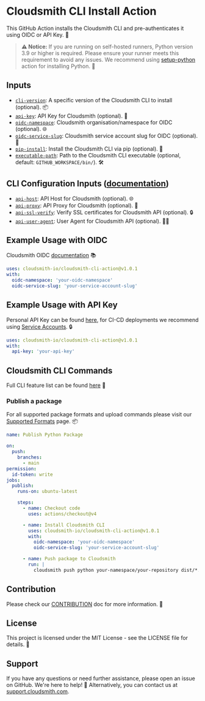 # Cloudsmith CLI Install Action

This GitHub Action installs the Cloudsmith CLI and pre-authenticates it using OIDC or API Key. 🚀

> **⚠️ Notice:** If you are running on self-hosted runners, Python version 3.9 or higher is required. Please ensure your runner meets this requirement to avoid any issues. We recommend using [setup-python](https://github.com/actions/setup-python) action for installing Python. 🐍

## Inputs

- [`cli-version`](action.yml): A specific version of the Cloudsmith CLI to install (optional). 📦
- [`api-key`](action.yml): API Key for Cloudsmith (optional). 🔑
- [`oidc-namespace`](action.yml): Cloudsmith organisation/namespace for OIDC (optional). 🌐
- [`oidc-service-slug`](action.yml): Cloudsmith service account slug for OIDC (optional). 🐌
- [`pip-install`](action.yml): Install the Cloudsmith CLI via pip (optional). 🐍
- [`executable-path`](action.yml): Path to the Cloudsmith CLI executable (optional, default: `GITHUB_WORKSPACE/bin/`). 🛠️

## CLI Configuration Inputs ([documentation](https://github.com/cloudsmith-io/cloudsmith-cli?tab=readme-ov-file#non-credentials-configini))

- [`api-host`](action.yml): API Host for Cloudsmith (optional). 🌐
- [`api-proxy`](action.yml): API Proxy for Cloudsmith (optional). 🔗
- [`api-ssl-verify`](action.yml): Verify SSL certificates for Cloudsmith API (optional). 🔒
- [`api-user-agent`](action.yml): User Agent for Cloudsmith API (optional). 🕵️‍♂️

## Example Usage with OIDC

Cloudsmith OIDC [documentation](https://help.cloudsmith.io/docs/openid-connect) 📚

```yaml
uses: cloudsmith-io/cloudsmith-cli-action@v1.0.1
with:
  oidc-namespace: 'your-oidc-namespace'
  oidc-service-slug: 'your-service-account-slug'
```

## Example Usage with API Key

Personal API Key can be found [here](https://cloudsmith.io/user/settings/api/), for CI-CD deployments we recommend using [Service Accounts](https://help.cloudsmith.io/docs/service-accounts). 🔒

```yaml
uses: cloudsmith-io/cloudsmith-cli-action@v1.0.1
with:
  api-key: 'your-api-key'
```

## Cloudsmith CLI Commands

Full CLI feature list can be found [here](https://github.com/cloudsmith-io/cloudsmith-cli?tab=readme-ov-file#features) 📖


### Publish a package

For all supported package formats and upload commands please visit our [Supported Formats](https://help.cloudsmith.io/docs/supported-formats) page. 📦

```yaml
name: Publish Python Package

on:
  push:
    branches:
      - main
permission:
  id-token: write
jobs:
  publish:
    runs-on: ubuntu-latest

    steps:
      - name: Checkout code
        uses: actions/checkout@v4

      - name: Install Cloudsmith CLI
        uses: cloudsmith-io/cloudsmith-cli-action@v1.0.1
        with:
          oidc-namespace: 'your-oidc-namespace'
          oidc-service-slug: 'your-service-account-slug'

      - name: Push package to Cloudsmith
        run: |
          cloudsmith push python your-namespace/your-repository dist/*.tar.gz
```

## Contribution

Please check our [CONTRIBUTION](CONTRIBUTION.md) doc for more information. 🤝

## License

This project is licensed under the MIT License - see the LICENSE file for details. 📄

## Support

If you have any questions or need further assistance, please open an issue on GitHub. We're here to help! 💬 Alternatively, you can contact us at [support.cloudsmith.com](https://support.cloudsmith.com/).
